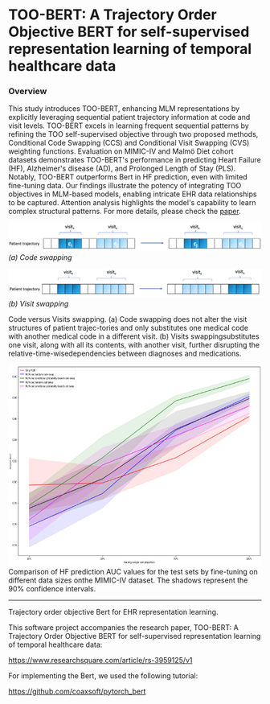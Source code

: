 # TOO-BERT: A Trajectory Order Objective BERT for self-supervised representation learning of temporal healthcare data

### Overview

This study introduces TOO-BERT, enhancing MLM representations by explicitly leveraging sequential patient trajectory information at code and visit levels. TOO-BERT excels in learning frequent sequential patterns by refining the TOO self-supervised objective through two proposed methods, Conditional Code Swapping (CCS) and Conditional Visit Swapping (CVS) weighting functions. Evaluation on MIMIC-IV and Malmö Diet cohort datasets demonstrates TOO-BERT's performance in predicting Heart Failure (HF), Alzheimer's disease (AD), and Prolonged Length of Stay (PLS). Notably, TOO-BERT outperforms Bert in HF prediction, even with limited fine-tuning data. Our findings illustrate the potency of integrating TOO objectives in MLM-based models, enabling intricate EHR data relationships to be captured. Attention analysis highlights the model's capability to learn complex structural patterns. For more details, please check the [paper](https://www.researchsquare.com/article/rs-3959125/latest). 



![code_swap_2.png](./imgs/code_swap_2.png?raw=true)
*(a) Code swapping*

![visit_swap_2.png](./imgs/visit_swap_2.png?raw=true)
*(b) Visit swapping*

Code versus Visits swapping. (a) Code swapping does not alter the visit structures of patient trajec-tories and only substitutes one medical code with another medical code in a different visit. (b) Visits swappingsubstitutes one visit, along with all its contents, with another visit, further disrupting the relative-time-wisedependencies between diagnoses and medications.


<img src="./imgs/training_sample_size_vs_auc.png" width="600" height="400">
Comparison of HF prediction AUC values for the test sets by fine-tuning on different data sizes onthe MIMIC-IV dataset. The shadows represent the 90% confidence intervals.
<hr>


Trajectory order objective Bert for EHR representation learning.

This software project accompanies the research paper, TOO-BERT: A Trajectory Order Objective BERT for self-supervised representation learning of temporal healthcare data:

https://www.researchsquare.com/article/rs-3959125/v1



For implementing the Bert, we used the following tutorial:

https://github.com/coaxsoft/pytorch_bert

